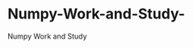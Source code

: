   # Numpy-Work-and-Study-
Numpy Work and Study 
                
                
              
                     
                  
                                                         
                                                   
                  
                    
                                                                                                     
                                                                                                           
                                                                                                
                                                                                                                                                          
                                                                                                                                                                                                                                                                                      
                                                                                                                                                                                                                                                
                                                                                                                                                  
                                                                                                    
                                                                                                            
                    
